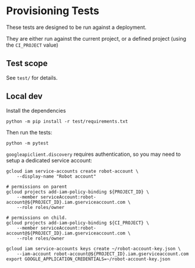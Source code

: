 # Provisioning Tests

These tests are designed to be run against a deployment. 

They are either run against the current project, or a defined project (using the `CI_PROJECT` value)


## Test scope

See `test/` for details. 

## Local dev

Install the dependencies

```
python -m pip install -r test/requirements.txt
```

Then run the tests: 

```
python -m pytest
```


`googleapiclient.discovery` requires authentication, so you may need to setup a dedicated service account:

```
gcloud iam service-accounts create robot-account \
    --display-name "Robot account"

# permissions on parent
gcloud projects add-iam-policy-binding ${PROJECT_ID} \
    --member serviceAccount:robot-account@${PROJECT_ID}.iam.gserviceaccount.com \
    --role roles/owner

# permissions on child. 
gcloud projects add-iam-policy-binding ${CI_PROJECT} \
    --member serviceAccount:robot-account@${PROJECT_ID}.iam.gserviceaccount.com \
    --role roles/owner

gcloud iam service-accounts keys create ~/robot-account-key.json \
    --iam-account robot-account@${PROJECT_ID}.iam.gserviceaccount.com
export GOOGLE_APPLICATION_CREDENTIALS=~/robot-account-key.json
```
